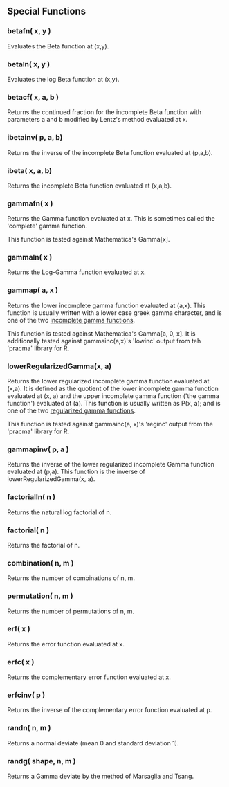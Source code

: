 ## Special Functions

### betafn( x, y )

Evaluates the Beta function at (x,y).

### betaln( x, y )

Evaluates the log Beta function at (x,y).

### betacf( x, a, b )

Returns the continued fraction for the incomplete Beta function with parameters a and b modified by Lentz's method evaluated at x.

### ibetainv( p, a, b)

Returns the inverse of the incomplete Beta function evaluated at (p,a,b).

### ibeta( x, a, b)

Returns the incomplete Beta function evaluated at (x,a,b).

### gammafn( x )

Returns the Gamma function evaluated at x. This is sometimes called the 'complete' gamma function.

This function is tested against Mathematica's Gamma[x].

### gammaln( x )

Returns the Log-Gamma function evaluated at x.

### gammap( a, x )

Returns the lower incomplete gamma function evaluated at (a,x).
This function is usually written with a lower case greek gamma character, and is one of the two [incomplete gamma functions](http://mathworld.wolfram.com/IncompleteGammaFunction.html).

This function is tested against Mathematica's Gamma[a, 0, x].
It is additionally tested against gammainc(a,x)'s 'lowinc' output from teh 'pracma' library for R.

### lowerRegularizedGamma(x, a)

Returns the lower regularized incomplete gamma function evaluated at (x,a).
It is defined as the quotient of the lower incomplete gamma function evaluated at (x, a) and the upper incomplete gamma function ('the gamma function') evaluated at (a).
This function is usually written as P(x, a); and is one of the two [regularized gamma functions](http://mathworld.wolfram.com/RegularizedGammaFunction.html).

This function is tested against gammainc(a, x)'s 'reginc' output from the 'pracma' library for R.

### gammapinv( p, a )

Returns the inverse of the lower regularized incomplete Gamma function evaluated at (p,a).
This function is the inverse of lowerRegularizedGamma(x, a).

### factorialln( n )

Returns the natural log factorial of n.

### factorial( n )

Returns the factorial of n.

### combination( n, m )

Returns the number of combinations of n, m.

### permutation( n, m )

Returns the number of permutations of n, m.


### erf( x )

Returns the error function evaluated at x.

### erfc( x )

Returns the complementary error function evaluated at x.

### erfcinv( p )

Returns the inverse of the complementary error function evaluated at p.

### randn( n, m )

Returns a normal deviate (mean 0 and standard deviation 1).

### randg( shape, n, m )

Returns a Gamma deviate by the method of Marsaglia and Tsang.

